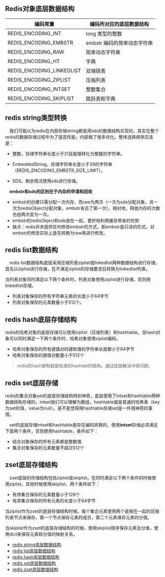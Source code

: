 

## Redis对象底层数据结构

| 编码常量                  | 编码所对应的底层数据结构    |
| ------------------------- | --------------------------- |
| REDIS_ENCODING_INT        | long 类型的整数             |
| REDIS_ENCODING_EMBSTR     | embstr 编码的简单动态字符串 |
| REDIS_ENCODING_RAW        | 简单动态字符串              |
| REDIS_ENCODING_HT         | 字典                        |
| REDIS_ENCODING_LINKEDLIST | 双端链表                    |
| REDIS_ENCODING_ZIPLIST    | 压缩列表                    |
| REDIS_ENCODING_INTSET     | 整数集合                    |
| REDIS_ENCODING_SKIPLIST   | 跳跃表和字典                |



## redis string类型转换

 我们可能以为redis在内部存储string都是用sds的数据结构实现的，其实在整个redis的数据存储过程中为了提高性能，内部做了很多优化。整体选择顺序应该是：

- 整数，存储字符串长度小于21且能够转化为整数的字符串。

- EmbeddedString，存储字符串长度小于39的字符串（REDIS_ENCODING_EMBSTR_SIZE_LIMIT）。

- SDS，剩余情况使用sds进行存储。

  

 **embstr和sds的区别在于内存的申请和回收**

- embstr的创建只需分配一次内存，而raw为两次（一次为sds分配对象，另一次为redisObject分配对象，embstr省去了第一次）。相对地，释放内存的次数也由两次变为一次。
- embstr的redisObject和sds放在一起，更好地利用缓存带来的优势
- 缺点：redis并未提供任何修改embstr的方式，即embstr是只读的形式。对embstr的修改实际上是先转换为raw再进行修改。



## redis list数据结构

 redis list数据结构底层采用压缩列表ziplist或linkedlist两种数据结构进行存储，首先以ziplist进行存储，在不满足ziplist的存储要求后转换为linkedlist列表。

当列表对象同时满足以下两个条件时，列表对象使用ziplist进行存储，否则用linkedlist存储。

- 列表对象保存的所有字符串元素的长度小于64字节
- 列表对象保存的元素数量小于512个。



## redis hash底层存储结构

redis的哈希对象的底层存储可以使用ziplist（压缩列表）和hashtable。当hash对象可以同时满足一下两个条件时，哈希对象使用ziplist编码。

- 哈希对象保存的所有键值对的键和值的字符串长度都小于64字节
- 哈希对象保存的键值对数量小于512个



> redis的hash架构就是标准的hashtab的结构，通过挂链解决冲突问题。



## redis set底层存储

redis的集合对象set的底层存储结构特别神奇，底层使用了intset和hashtable两种数据结构存储的，intset我们可以理解为数组，hashtable就是普通的哈希表（key为set的值，value为null）。是不是觉得用hashtable存储set是一件很神奇的事情。

 set的底层存储intset和hashtable是存在编码转换的，使用**intset**存储必须满足下面两个条件，否则使用hashtable，条件如下：

- 结合对象保存的所有元素都是整数值
- 集合对象保存的元素数量不超过512个



## zset底层存储结构

 zset底层的存储结构包括ziplist或skiplist，在同时满足以下两个条件的时候使用ziplist，其他时候使用skiplist，两个条件如下：

- 有序集合保存的元素数量小于128个
- 有序集合保存的所有元素的长度小于64字节

当ziplist作为zset的底层存储结构时候，每个集合元素使用两个紧挨在一起的压缩列表节点来保存，第一个节点保存元素的成员，第二个元素保存元素的分值。

当skiplist作为zset的底层存储结构的时候，使用skiplist按序保存元素及分值，使用dict来保存元素和分值的映射关系。


- [redis string底层数据结构](https://www.jianshu.com/p/160fb0f73841)
- [redis list底层数据结构](https://www.jianshu.com/p/c2ede9707e26)
- [redis hash底层数据结构](https://www.jianshu.com/p/8299aea62ab8)
- [redis set底层数据结构](https://www.jianshu.com/p/28138a5371d0)
- [redis zset底层数据结构](https://www.jianshu.com/p/fb7547369655)
